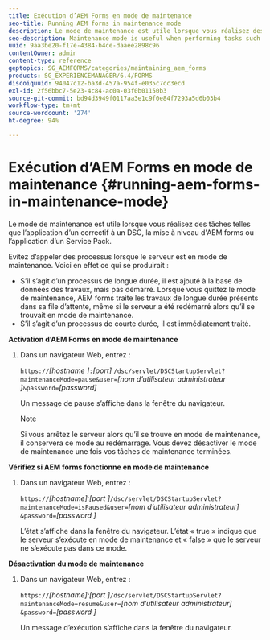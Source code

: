 ```yaml
---
title: Exécution d’AEM Forms en mode de maintenance
seo-title: Running AEM forms in maintenance mode
description: Le mode de maintenance est utile lorsque vous réalisez des tâches telles que l’application d’un correctif à un DSC, la mise à niveau d’AEM forms ou l’application d’un Service Pack. Découvrez comment exécuter AEM Forms en mode de maintenance.
seo-description: Maintenance mode is useful when performing tasks such as patching a DSC, upgrading AEM forms, or applying a service pack. Learn more about running AEM forms in maintenance mode.
uuid: 9aa3be20-f17e-4384-b4ce-daaee2898c96
contentOwner: admin
content-type: reference
geptopics: SG_AEMFORMS/categories/maintaining_aem_forms
products: SG_EXPERIENCEMANAGER/6.4/FORMS
discoiquuid: 94047c12-ba3d-457a-954f-e035c7cc3ecd
exl-id: 2f56bbc7-5e23-4c84-ac0a-03f0b01150b3
source-git-commit: bd94d3949f0117aa3e1c9f0e84f7293a5d6b03b4
workflow-type: tm+mt
source-wordcount: '274'
ht-degree: 94%

---
```


# Exécution d’AEM Forms en mode de maintenance {#running-aem-forms-in-maintenance-mode}

Le mode de maintenance est utile lorsque vous réalisez des tâches telles que l’application d’un correctif à un DSC, la mise à niveau d&#39;AEM forms ou l’application d’un Service Pack.

Evitez d’appeler des processus lorsque le serveur est en mode de maintenance. Voici en effet ce qui se produirait :

* S’il s’agit d’un processus de longue durée, il est ajouté à la base de données des travaux, mais pas démarré. Lorsque vous quittez le mode de maintenance, AEM forms traite les travaux de longue durée présents dans sa file d’attente, même si le serveur a été redémarré alors qu’il se trouvait en mode de maintenance.
* S’il s’agit d’un processus de courte durée, il est immédiatement traité.

**Activation d’AEM Forms en mode de maintenance**

1. Dans un navigateur Web, entrez :

   `https://`*[hostname ]*`:`*[port]* `/dsc/servlet/DSCStartupServlet?maintenanceMode=pause&user=`*[nom d’utilisateur administrateur ]*`&password=`*[password]*

   Un message de pause s’affiche dans la fenêtre du navigateur.

   >[!NOTE]
   >
   >Si vous arrêtez le serveur alors qu’il se trouve en mode de maintenance, il conservera ce mode au redémarrage. Vous devez désactiver le mode de maintenance une fois vos tâches de maintenance terminées.

**Vérifiez si AEM forms fonctionne en mode de maintenance**

1. Dans un navigateur Web, entrez :

   `https://`*[hostname]:[port ]*`/dsc/servlet/DSCStartupServlet?maintenanceMode=isPaused&user=`*[nom d’utilisateur administrateur]* `&password=`*[password ]*

   L’état s’affiche dans la fenêtre du navigateur. L’état « true » indique que le serveur s’exécute en mode de maintenance et « false » que le serveur ne s’exécute pas dans ce mode.

**Désactivation du mode de maintenance**

1. Dans un navigateur Web, entrez :

   `https://`*[hostname]:[port ]*`/dsc/servlet/DSCStartupServlet?maintenanceMode=resume&user=`*[nom d’utilisateur administrateur]* `&password=`*[password ]*

   Un message d’exécution s’affiche dans la fenêtre du navigateur.
